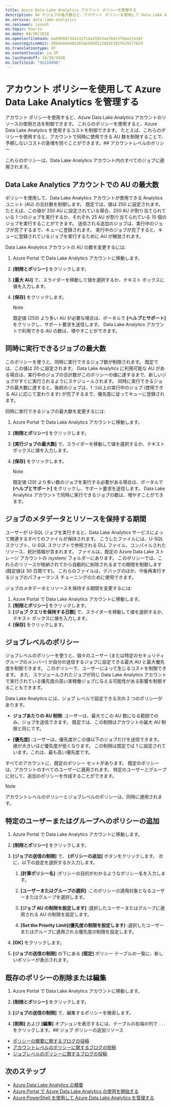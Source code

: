 ```yaml
---
title: Azure Data Lake Analytics アカウント ポリシーを管理する
description: AU やジョブの最大数など、アカウント ポリシーを使用して Data Lake Analytics アカウントの使用を制御する方法について説明します。
ms.service: data-lake-analytics
ms.reviewer: jasonh
ms.topic: how-to
ms.date: 04/30/2018
ms.openlocfilehash: ba69098f32e131714a15923aef64c3f6ba17e18f
ms.sourcegitcommit: 8d8deb9a406165de5050522681b782fb2917762d
ms.translationtype: HT
ms.contentlocale: ja-JP
ms.lasthandoff: 10/20/2020
ms.locfileid: "92219498"
---
```

# <a name="manage-azure-data-lake-analytics-using-account-policies"></a>アカウント ポリシーを使用して Azure Data Lake Analytics を管理する

アカウント ポリシーを使用すると、Azure Data Lake Analytics アカウントのリソースの使用方法を制御できます。 これらのポリシーを使用すると、Azure Data Lake Analytics を使用するコストを制御できます。 たとえば、これらのポリシーを使用すると、アカウントで同時に使用できる AU 数を制限することで、予期しないコストの急増を防ぐことができます。## アカウントレベルのポリシー

これらのポリシーは、Data Lake Analytics アカウント内のすべてのジョブに適用されます。

## <a name="maximum-number-of-aus-in-a-data-lake-analytics-account"></a>Data Lake Analytics アカウントでの AU の最大数

ポリシーを使用して、Data Lake Analytics アカウントが使用できる Analytics ユニット (AU) の合計数を制御します。 既定では、値は 250 に設定されます。 たとえば、この値が 250 AU に設定されている場合、250 AU が割り当てられている 1 つのジョブを実行するか、それぞれ 25 AU が割り当てられている 10 個のジョブを実行することができます。 送信される追加のジョブは、実行中のジョブが完了するまで、キューに登録されます。 実行中のジョブが完了すると、キューに登録されているジョブを実行するために AU が解放されます。

Data Lake Analytics アカウントの AU の数を変更するには:

1. Azure Portal で Data Lake Analytics アカウントに移動します。
2. **[制限とポリシー]** をクリックします。
3. **[最大 AU]** で、スライダーを移動して値を選択するか、テキスト ボックスに値を入力します。
4. **[保存]** をクリックします。

   > [!NOTE]
   > 既定値 (250) より多い AU が必要な場合は、ポータルで **[ヘルプとサポート]** をクリックし、サポート要求を送信します。 Data Lake Analytics アカウントで利用できる AU の数は、増やすことができます。

## <a name="maximum-number-of-jobs-that-can-run-simultaneously"></a>同時に実行できるジョブの最大数

このポリシーを使うと、同時に実行できるジョブ数が制限されます。 既定では、この値は 20 に設定されます。 Data Lake Analytics に利用可能な AU がある場合は、実行中のジョブの合計数がこのポリシーの値に達するまで、新しいジョブがすぐに実行されるようにスケジュールされます。 同時に実行できるジョブの最大数に達すると、後続のジョブは、1 つ以上の実行中のジョブ (使用できる AU に応じて変わります) が完了するまで、優先度に従ってキューに登録されます。

同時に実行できるジョブの最大数を変更するには:

1. Azure Portal で Data Lake Analytics アカウントに移動します。
2. **[制限とポリシー]** をクリックします。
3. **[実行ジョブの最大数]** で、スライダーを移動して値を選択するか、テキスト ボックスに値を入力します。
4. **[保存]** をクリックします。

   > [!NOTE]
   > 既定値 (20) より多い数のジョブを実行する必要がある場合は、ポータルで **[ヘルプとサポート]** をクリックし、サポート要求を送信します。 Data Lake Analytics アカウントで同時に実行できるジョブの数は、増やすことができます。

## <a name="how-long-to-keep-job-metadata-and-resources"></a>ジョブのメタデータとリソースを保持する期間

ユーザーが U-SQL ジョブを実行すると、Data Lake Analytics サービスによって関連するすべてのファイルが保持されます。 こうしたファイルには、U-SQL スクリプト、U-SQL スクリプトで参照される DLL ファイル、コンパイルされたリソース、統計情報が含まれます。 ファイルは、既定の Azure Data Lake ストレージ アカウントの /system/ フォルダーにあります。 このポリシーでは、これらのリソースが格納されてから自動的に削除されるまでの期間を制御します (既定値は 30 日間です)。 これらのファイルは、デバッグのほか、今後再実行するジョブのパフォーマンス チューニングのために使用できます。

ジョブのメタデータとリソースを保持する期間を変更するには:

1. Azure Portal で Data Lake Analytics アカウントに移動します。
2. **[制限とポリシー]** をクリックします。
3. **[ジョブ クエリを保持する日数]** で、スライダーを移動して値を選択するか、テキスト ボックスに値を入力します。  
4. **[保存]** をクリックします。

## <a name="job-level-policies"></a>ジョブレベルのポリシー

ジョブレベルのポリシーを使うと、個々のユーザー (または特定のセキュリティ グループのメンバー) が自分の送信するジョブに設定できる最大 AU と最大優先度を制御できます。 このポリシーで、ユーザーによって生じるコストを制御できます。 また、スケジュールされたジョブが同じ Data Lake Analytics アカウントで実行されている優先度の高い実稼働ジョブに与える可能性がある影響を制御することもできます。

Data Lake Analytics には、ジョブ レベルで設定できる次の 2 つのポリシーがあります。

- **ジョブあたりの AU 制限**: ユーザーは、最大でこの AU 数になる範囲でのみ、ジョブを送信できます。 既定では、この制限はアカウントの最大 AU 制限と同じです。

- **[優先度]** :ユーザーは、優先度がこの値以下のジョブだけを送信できます。 値が大きいほど優先度が低くなります。 この制限は既定では 1 に設定されています。これは、最も高い優先度です。

すべてのアカウントに、既定のポリシー セットがあります。 既定のポリシーは、アカウントのすべてのユーザーに適用されます。 特定のユーザーとグループに対して、追加のポリシーを作成することができます。

> [!NOTE]
> アカウントレベルのポリシーとジョブレベルのポリシーは、同時に適用されます。

## <a name="add-a-policy-for-a-specific-user-or-group"></a>特定のユーザーまたはグループへのポリシーの追加

1. Azure Portal で Data Lake Analytics アカウントに移動します。

2. **[制限とポリシー]** をクリックします。

3. **[ジョブの送信の制限]** で、 **[ポリシーの追加]** ボタンをクリックします。 次に、以下の設定を選択するか入力します。

   1. **[計算ポリシー名]** :ポリシーの目的がわかるようなポリシー名を入力します。

   2. **[ユーザーまたはグループの選択]** :このポリシーの適用対象となるユーザーまたはグループを選択します。

   3. **[ジョブ AU の制限を設定します]** :選択したユーザーまたはグループに適用される AU の制限を設定します。

   4. **[Set the Priority Limit]\(優先度の制限を設定します\)** :選択したユーザーまたはグループに適用される優先度の制限を設定します。

4. **[OK]** をクリックします。

5. **[ジョブの送信の制限]** の下にある **[既定]** ポリシー テーブルの一覧に、新しいポリシーが表示されます。

## <a name="delete-or-edit-an-existing-policy"></a>既存のポリシーの削除または編集

1. Azure Portal で Data Lake Analytics アカウントに移動します。

2. **[制限とポリシー]** をクリックします。

3. **[ジョブの送信の制限]** で、編集するポリシーを検索します。

4. **[削除]** および **[編集]** オプションを表示するには、テーブルの右端の列で `...` をクリックします。## ジョブ ポリシーの追加リソース

- [ポリシーの概要に関するブログの投稿](/archive/blogs/azuredatalake/managing-your-azure-data-lake-analytics-compute-resources-overview)
- [アカウントレベルのポリシーに関するブログの投稿](/archive/blogs/azuredatalake/managing-your-azure-data-lake-analytics-compute-resources-account-level-policy)
- [ジョブレベルのポリシーに関するブログの投稿](/archive/blogs/azuredatalake/managing-your-azure-data-lake-analytics-compute-resources-job-level-policy)

## <a name="next-steps"></a>次のステップ

- [Azure Data Lake Analytics の概要](data-lake-analytics-overview.md)
- [Azure Portal で Azure Data Lake Analytics の使用を開始する](data-lake-analytics-get-started-portal.md)
- [Azure PowerShell を使用して Azure Data Lake Analytics を管理する](data-lake-analytics-manage-use-powershell.md)
